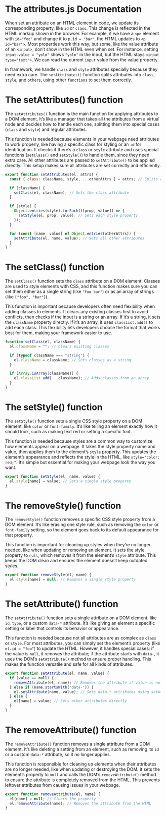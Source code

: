 # The attributes.js Documentation

When set an attribute on an HTML element in code, we update its corresponding property, like `id` or `class`. This change is reflected in the HTML markup shown in the browser. For example, if we have a `<p>` element with `id="foo"` and change it to `p.id = "bar"`, the HTML updates to `<p id="bar">`. Most properties work this way, but some, like the value attribute of an `<input>`, don’t show in the HTML even when set. For instance, setting `input.value = "yolo"` shows `"yolo"` in the input, but the HTML stays `<input type="text">`. We can read the current `input` value from the value property.

In framework, we handle `class` and `style` attributes specially because they need extra care. The `setAttributes()` function splits attributes into `class`, `style`, and `others`, using other `functions` to set them correctly.


# The setAttributes() function

The `setAttributes()` function is the main function for applying attributes to a DOM element. It’s like a manager that takes all the attributes from a virtual node and decides how to handle each one, splitting them into special cases (`class` and `style`) and regular attributes.

This function is needed because elements in your webpage need attributes to work properly, like having a specific class for styling or an `id` for identification. It checks if there’s a `class` or `style` attribute and uses special functions (`setClass()` and `setStyle()`) to handle them, since they need extra care. All other attributes are passed to `setAttribute()` to be applied directly. This setup makes sure all attributes are set correctly and efficiently.

```javascript
export function setAttributes(el, attrs) {
  const { class: className, style, ...otherAttrs } = attrs; // Splits attributes into class, style, and others

  if (className) {
    setClass(el, className); // Sets the class attribute
  }

  if (style) {
    Object.entries(style).forEach(([prop, value]) => {
      setStyle(el, prop, value); // Sets each style property
    });
  }

  for (const [name, value] of Object.entries(otherAttrs)) {
    setAttribute(el, name, value); // Sets all other attributes
  }
}
```

# The setClass() function

The `setClass()` function sets the `class` attribute on a DOM element. Classes are used to style elements with CSS, and this function makes sure you can set them either as a single string (like `"foo bar"`) or as an array of strings (like `["foo", "bar"]`).

This function is important because developers often need flexibility when adding classes to elements. It clears any existing classes first to avoid conflicts, then checks if the input is a string or an array. If it’s a string, it sets the `className` property directly. If it’s an array, it uses `classList.add()` to add each class. This flexibility lets developers choose the format that works best for them, making your framework easier to use.

```javascript
function setClass(el, className) {
  el.className = ""; // Clears existing classes

  if (typeof className === "string") {
    el.className = className; // Sets classes as a string
  }

  if (Array.isArray(className)) {
    el.classList.add(...className); // Adds classes from an array
  }
}
```

# The setStyle() function

The `setStyle()` function sets a single CSS style property on a DOM element, like `color` or `font-family`. It’s like telling an element exactly how it should look, such as making text red or setting a specific font.

This function is needed because styles are a common way to customize how elements appear on a webpage. It takes the style property name and value, then applies them to the element’s `style` property. This updates the element’s appearance and reflects the style in the HTML, like `style="color: red;"`. It’s simple but essential for making your webpage look the way you want.

```javascript
export function setStyle(el, name, value) {
  el.style[name] = value; // Sets a single style property
}
```

# The removeStyle() function

The `removeStyle()` function removes a specific CSS style property from a DOM element. It’s like erasing one style rule, such as removing the `color` or `font-family` setting, so the element goes back to its default appearance for that property.

This function is important for cleaning up styles when they’re no longer needed, like when updating or removing an element. It sets the style property to `null`, which removes it from the element’s `style` attribute. This keeps the DOM clean and ensures the element doesn’t keep outdated styles.

```javascript
export function removeStyle(el, name) {
  el.style[name] = null; // Removes a single style property
}
```

# The setAttribute() function

The `setAttribute()` function sets a single attribute on a DOM element, like `id`, `type`, or a custom `data-*` attribute. It’s like giving an element a specific setting or label that controls its behavior or appearance.

This function is needed because not all attributes are as complex as `class` or `style`. For most attributes, you can simply set the element’s property (like `el.id = "foo"`) to update the HTML. However, it handles special cases: if the value is `null`, it removes the attribute; if the attribute starts with `data-`, it uses the DOM’s `setAttribute()` method to ensure proper handling. This makes the function versatile and safe for all kinds of attributes.

```javascript
export function setAttribute(el, name, value) {
  if (value == null) {
    removeAttribute(el, name); // Removes the attribute if value is null
  } else if (name.startsWith("data-")) {
    el.setAttribute(name, value); // Sets data-* attributes using setAttribute()
  } else {
    el[name] = value; // Sets other attributes directly
  }
}
```

# The removeAttribute() function

The `removeAttribute()` function removes a single attribute from a DOM element. It’s like deleting a setting from an element, such as removing its `id` or a custom `data-*` attribute, so it no longer applies.

This function is responsible for cleaning up elements when their attributes are no longer needed, like when updating or destroying the DOM. It sets the element’s property to `null` and calls the DOM’s `removeAttribute()` method to ensure the attribute is completely removed from the HTML. This prevents leftover attributes from causing issues in your webpage.

```javascript
export function removeAttribute(el, name) {
  el[name] = null; // Clears the property
  el.removeAttribute(name); // Removes the attribute from the HTML
}
```